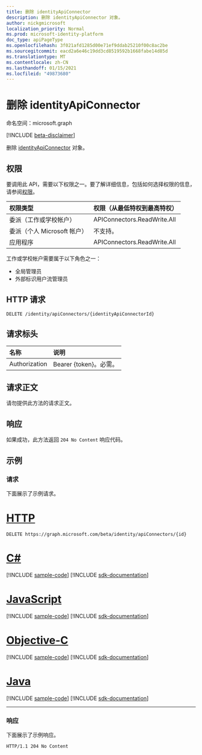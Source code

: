 ```yaml
---
title: 删除 identityApiConnector
description: 删除 identityApiConnector 对象。
author: nickgmicrosoft
localization_priority: Normal
ms.prod: microsoft-identity-platform
doc_type: apiPageType
ms.openlocfilehash: 3f021afd1285d00e71ef9ddab25210f00c8ac2be
ms.sourcegitcommit: eacd2a6e46c19dd3cd8519592b1668fabe14d85d
ms.translationtype: MT
ms.contentlocale: zh-CN
ms.lasthandoff: 01/15/2021
ms.locfileid: "49873680"
---
```

# <a name="delete-identityapiconnector"></a>删除 identityApiConnector

命名空间：microsoft.graph

[!INCLUDE [beta-disclaimer](../../includes/beta-disclaimer.md)]

删除 [identityApiConnector](../resources/identityapiconnector.md) 对象。

## <a name="permissions"></a>权限

要调用此 API，需要以下权限之一。要了解详细信息，包括如何选择权限的信息，请参阅[权限](/graph/permissions-reference)。

| 权限类型                        | 权限（从最低特权到最高特权） |
| :------------------------------------- | :------------------------------------------ |
| 委派（工作或学校帐户）     | APIConnectors.ReadWrite.All |
| 委派（个人 Microsoft 帐户） | 不支持。  |
| 应用程序                            | APIConnectors.ReadWrite.All |

工作或学校帐户需要属于以下角色之一：

* 全局管理员
* 外部标识用户流管理员

## <a name="http-request"></a>HTTP 请求

<!-- {
  "blockType": "ignored"
}
-->
``` http
DELETE /identity/apiConnectors/{identityApiConnectorId}
```

## <a name="request-headers"></a>请求标头
|名称|说明|
|:---|:---|
|Authorization|Bearer {token}。必需。|

## <a name="request-body"></a>请求正文
请勿提供此方法的请求正文。

## <a name="response"></a>响应

如果成功，此方法返回 `204 No Content` 响应代码。

## <a name="examples"></a>示例

### <a name="request"></a>请求

下面展示了示例请求。


# <a name="http"></a>[HTTP](#tab/http)
<!-- {
  "blockType": "request",
  "name": "delete_identityapiconnector"
}
-->

``` http
DELETE https://graph.microsoft.com/beta/identity/apiConnectors/{id}
```
# <a name="c"></a>[C#](#tab/csharp)
[!INCLUDE [sample-code](../includes/snippets/csharp/delete-identityapiconnector-csharp-snippets.md)]
[!INCLUDE [sdk-documentation](../includes/snippets/snippets-sdk-documentation-link.md)]

# <a name="javascript"></a>[JavaScript](#tab/javascript)
[!INCLUDE [sample-code](../includes/snippets/javascript/delete-identityapiconnector-javascript-snippets.md)]
[!INCLUDE [sdk-documentation](../includes/snippets/snippets-sdk-documentation-link.md)]

# <a name="objective-c"></a>[Objective-C](#tab/objc)
[!INCLUDE [sample-code](../includes/snippets/objc/delete-identityapiconnector-objc-snippets.md)]
[!INCLUDE [sdk-documentation](../includes/snippets/snippets-sdk-documentation-link.md)]

# <a name="java"></a>[Java](#tab/java)
[!INCLUDE [sample-code](../includes/snippets/java/delete-identityapiconnector-java-snippets.md)]
[!INCLUDE [sdk-documentation](../includes/snippets/snippets-sdk-documentation-link.md)]

---


### <a name="response"></a>响应

下面展示了示例响应。

<!-- {
  "blockType": "response",
}
-->

``` http
HTTP/1.1 204 No Content
```
